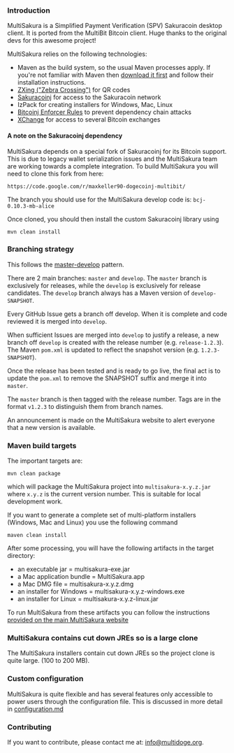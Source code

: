 ### Introduction

MultiSakura is a Simplified Payment Verification (SPV) Sakuracoin desktop client.
It is ported from the MultiBit Bitcoin client. Huge thanks to the original devs for this awesome project!

MultiSakura relies on the following technologies:

* Maven as the build system, so the usual Maven processes apply. If you're not familiar
with Maven then [download it first](http://maven.apache.org) and follow their installation instructions.
* [ZXing ("Zebra Crossing")](https://code.google.com/p/zxing/) for QR codes
* [Sakuracoinj](https://github.com/ohac/sakuracoinj) for access to the Sakuracoin network
* IzPack for creating installers for Windows, Mac, Linux
* [Bitcoinj Enforcer Rules](https://github.com/gary-rowe/BitcoinjEnforcerRules) to prevent dependency chain attacks
* [XChange](https://github.com/timmolter/XChange) for access to several Bitcoin exchanges

#### A note on the Sakuracoinj dependency

MultiSakura depends on a special fork of Sakuracoinj for its Bitcoin support. This is due to legacy wallet serialization issues
and the MultiSakura team are working towards a complete integration. To build MultiSakura you will need to clone this fork from
here:
```
https://code.google.com/r/maxkeller90-dogecoinj-multibit/
```

The branch you should use for the MultiSakura develop code is: `bcj-0.10.3-mb-alice`

Once cloned, you should then install the custom Sakuracoinj library using

```
mvn clean install
```

### Branching strategy

This follows the  [master-develop](http://nvie.com/posts/a-successful-git-branching-model/) pattern.

There are 2 main branches: `master` and `develop`. The `master` branch is exclusively for releases, while the `develop`
is exclusively for release candidates. The `develop` branch always has a Maven version of `develop-SNAPSHOT`.

Every GitHub Issue gets a branch off develop. When it is complete and code reviewed it is merged into `develop`.

When sufficient Issues are merged into `develop` to justify a release, a new branch off `develop` is created with the release number (e.g. `release-1.2.3`).
The Maven `pom.xml` is updated to reflect the snapshot version (e.g. `1.2.3-SNAPSHOT`).

Once the release has been tested and is ready to go live, the final act is to update the `pom.xml` to remove the SNAPSHOT suffix and merge it into `master`.

The `master` branch is then tagged with the release number. Tags are in the format `v1.2.3` to distinguish them from branch names.

An announcement is made on the MultiSakura website to alert everyone that a new version is available.

### Maven build targets

The important targets are:

```
mvn clean package
```

which will package the MultiSakura project into `multisakura-x.y.z.jar` where `x.y.z` is the current version
number. This is suitable for local development work.

If you want to generate a complete set of multi-platform installers (Windows, Mac and Linux) you 
use the following command

```
maven clean install
```

After some processing, you will have the following artifacts in the target directory:

* an executable jar = multisakura-exe.jar
* a Mac application bundle = MultiSakura.app
* a Mac DMG file = multisakura-x.y.z.dmg
* an installer for Windows = multisakura-x.y.z-windows.exe
* an installer for Linux = multisakura-x.y.z-linux.jar

To run MultiSakura from these artifacts you can follow the instructions [provided on the main MultiSakura
website](https://multidoge.org/help.html)

### MultiSakura contains cut down JREs so is a large clone

The MultiSakura installers contain cut down JREs so the project clone is quite large.
(100 to 200 MB).

### Custom configuration

MultiSakura is quite flexible and has several features only accessible to power users through the configuration file. This
is discussed in more detail in [configuration.md](configuration.md)

### Contributing

If you want to contribute, please contact me at: [info@multidoge.org](mailto:info@multidoge.org).
